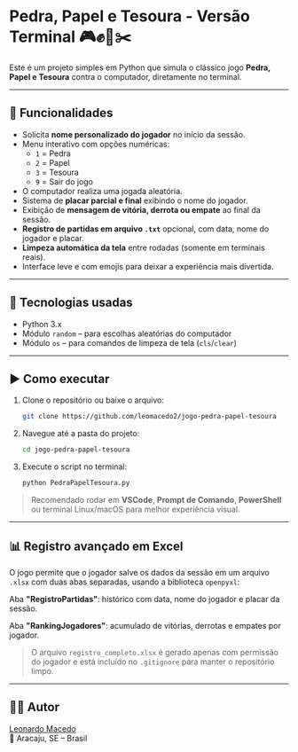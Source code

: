 
# Pedra, Papel e Tesoura - Versão Terminal 🎮✊📄✂️

Este é um projeto simples em Python que simula o clássico jogo **Pedra, Papel e Tesoura** contra o computador, diretamente no terminal.

---

## 🎯 Funcionalidades

- Solicita **nome personalizado do jogador** no início da sessão.
- Menu interativo com opções numéricas:
  - `1` = Pedra
  - `2` = Papel
  - `3` = Tesoura
  - `9` = Sair do jogo
- O computador realiza uma jogada aleatória.
- Sistema de **placar parcial e final** exibindo o nome do jogador.
- Exibição de **mensagem de vitória, derrota ou empate** ao final da sessão.
- **Registro de partidas em arquivo `.txt`** opcional, com data, nome do jogador e placar.
- **Limpeza automática da tela** entre rodadas (somente em terminais reais).
- Interface leve e com emojis para deixar a experiência mais divertida.

---

## 🚀 Tecnologias usadas

- Python 3.x
- Módulo `random` – para escolhas aleatórias do computador
- Módulo `os` – para comandos de limpeza de tela (`cls`/`clear`)

---

## ▶️ Como executar

1. Clone o repositório ou baixe o arquivo:
   ```bash
   git clone https://github.com/leomacedo2/jogo-pedra-papel-tesoura
   ```
2. Navegue até a pasta do projeto:
   ```bash
   cd jogo-pedra-papel-tesoura
   ```
3. Execute o script no terminal:
   ```bash
   python PedraPapelTesoura.py
   ```

> Recomendado rodar em **VSCode**, **Prompt de Comando**, **PowerShell** ou terminal Linux/macOS para melhor experiência visual.

---

## 📊 Registro avançado em Excel
O jogo permite que o jogador salve os dados da sessão em um arquivo `.xlsx` com duas abas separadas, usando a biblioteca `openpyxl`:

Aba **"RegistroPartidas"**: histórico com data, nome do jogador e placar da sessão.

Aba **"RankingJogadores"**: acumulado de vitórias, derrotas e empates por jogador.

> O arquivo `registro_completo.xlsx` é gerado apenas com permissão do jogador e está incluído no `.gitignore` para manter o repositório limpo.

---

## 🧑‍💻 Autor

[Leonardo Macedo](https://github.com/leomacedo)  
📍 Aracaju, SE – Brasil

